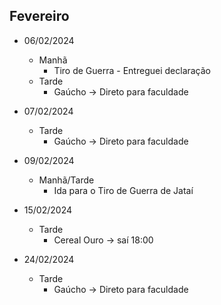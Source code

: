 ## Fevereiro

- 06/02/2024
	- Manhã
		- Tiro de Guerra - Entreguei declaração
	- Tarde
		- Gaúcho -> Direto para faculdade

- 07/02/2024
	- Tarde
		- Gaúcho -> Direto para faculdade

- 09/02/2024
	- Manhã/Tarde
		- Ida para o Tiro de Guerra de Jataí

- 15/02/2024
	- Tarde
		- Cereal Ouro -> saí 18:00

- 24/02/2024
	- Tarde
		- Gaúcho -> Direto para faculdade